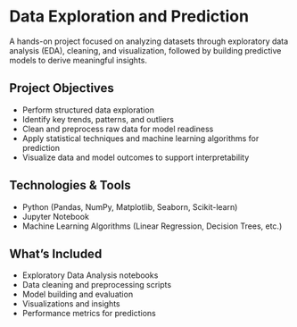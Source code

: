 # Data Exploration and Prediction
A hands-on project focused on analyzing datasets through exploratory data analysis (EDA), cleaning, and visualization, followed by building predictive models to derive meaningful insights.

## Project Objectives
- Perform structured data exploration
- Identify key trends, patterns, and outliers
- Clean and preprocess raw data for model readiness
- Apply statistical techniques and machine learning algorithms for prediction
- Visualize data and model outcomes to support interpretability

## Technologies & Tools
- Python (Pandas, NumPy, Matplotlib, Seaborn, Scikit-learn)
- Jupyter Notebook
- Machine Learning Algorithms (Linear Regression, Decision Trees, etc.)

## What’s Included
- Exploratory Data Analysis notebooks
- Data cleaning and preprocessing scripts
- Model building and evaluation
- Visualizations and insights
- Performance metrics for predictions
